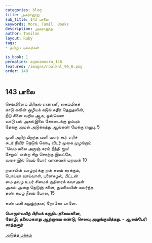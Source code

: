 ```yaml
---
categories: blog
title: அகநானூறு 
sub_title: 143 பாலை
keywords: More, Tamil, Books
description: அகநானூறு 
author: Tamilan
layout: Ruby
tags:
- தமிழ்ப் புலவர்கள் 

is_book: 1
permalink: agananooru_148
featured: /images/noolkal_96_6.png
order: 148
---
```



## 143 பாலை

செய்வினைப் பிரிதல் எண்ணி, கைம்மிகக்  
காடு கவின் ஒழியக் கடுங் கதிர் தெறுதலின்,  
நீடு சினை வறிய ஆக, ஒல்லென  
வாடு பல் அகல்இலை கோடைக்கு ஒய்யும்  
தேக்கு அமல் அடுக்கத்து ஆங்கண் மேக்கு எழுபு, 5

முளி அரிற் பிறந்த வளி வளர் கூர் எரிச்  
சுடர் நிமிர் நெடுங் கொடி விடர் முகை முழங்கும்  
'வெம் மலை அருஞ் சுரம் நீந்தி ஐய!  
சேறும்' என்ற சிறு சொற்கு இவட்கே,  
வசை இல் வெம் போர் வானவன் மறவன் 10

நசையின் வாழ்நர்க்கு நன் கலம் சுரக்கும்,  
பொய்யா வாய்வாள், புனைகழல், பிட்டன்  
மை தவழ் உயர் சிமைக் குதிரைக் கவாஅன்  
அகல் அறை நெடுஞ் சுனை, துவலையின் மலர்ந்த  
தண் கமழ் நீலம் போல, 15

கண் பனி கலுழ்ந்தன; நோகோ யானே.

**பொருள்வயிற் பிரியக் கருதிய தலைமகனை,  
தோழி, தலைமகளது ஆற்றாமை கண்டு, செலவு அழுங்குவித்தது. - ஆலம்பேரி சாத்தனார்**

[அடுத்த பக்கம்](agananooru_149)